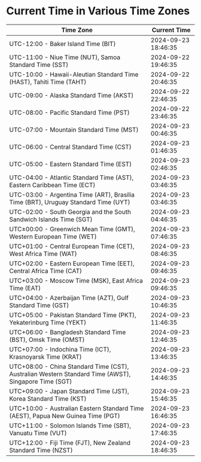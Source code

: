# Current Time in Various Time Zones

| Time Zone | Current Time |
|-----------|--------------|
| UTC-12:00 - Baker Island Time (BIT) | 2024-09-23 18:46:35 |
| UTC-11:00 - Niue Time (NUT), Samoa Standard Time (SST) | 2024-09-22 19:46:35 |
| UTC-10:00 - Hawaii-Aleutian Standard Time (HAST), Tahiti Time (TAHT) | 2024-09-22 20:46:35 |
| UTC-09:00 - Alaska Standard Time (AKST) | 2024-09-22 22:46:35 |
| UTC-08:00 - Pacific Standard Time (PST) | 2024-09-22 23:46:35 |
| UTC-07:00 - Mountain Standard Time (MST) | 2024-09-23 00:46:35 |
| UTC-06:00 - Central Standard Time (CST) | 2024-09-23 01:46:35 |
| UTC-05:00 - Eastern Standard Time (EST) | 2024-09-23 02:46:35 |
| UTC-04:00 - Atlantic Standard Time (AST), Eastern Caribbean Time (ECT) | 2024-09-23 03:46:35 |
| UTC-03:00 - Argentina Time (ART), Brasília Time (BRT), Uruguay Standard Time (UYT) | 2024-09-23 03:46:35 |
| UTC-02:00 - South Georgia and the South Sandwich Islands Time (SGT) | 2024-09-23 04:46:35 |
| UTC±00:00 - Greenwich Mean Time (GMT), Western European Time (WET) | 2024-09-23 07:46:35 |
| UTC+01:00 - Central European Time (CET), West Africa Time (WAT) | 2024-09-23 08:46:35 |
| UTC+02:00 - Eastern European Time (EET), Central Africa Time (CAT) | 2024-09-23 09:46:35 |
| UTC+03:00 - Moscow Time (MSK), East Africa Time (EAT) | 2024-09-23 09:46:35 |
| UTC+04:00 - Azerbaijan Time (AZT), Gulf Standard Time (GST) | 2024-09-23 10:46:35 |
| UTC+05:00 - Pakistan Standard Time (PKT), Yekaterinburg Time (YEKT) | 2024-09-23 11:46:35 |
| UTC+06:00 - Bangladesh Standard Time (BST), Omsk Time (OMST) | 2024-09-23 12:46:35 |
| UTC+07:00 - Indochina Time (ICT), Krasnoyarsk Time (KRAT) | 2024-09-23 13:46:35 |
| UTC+08:00 - China Standard Time (CST), Australian Western Standard Time (AWST), Singapore Time (SGT) | 2024-09-23 14:46:35 |
| UTC+09:00 - Japan Standard Time (JST), Korea Standard Time (KST) | 2024-09-23 15:46:35 |
| UTC+10:00 - Australian Eastern Standard Time (AEST), Papua New Guinea Time (PGT) | 2024-09-23 16:46:35 |
| UTC+11:00 - Solomon Islands Time (SBT), Vanuatu Time (VUT) | 2024-09-23 17:46:35 |
| UTC+12:00 - Fiji Time (FJT), New Zealand Standard Time (NZST) | 2024-09-23 18:46:35 |
